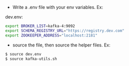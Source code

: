 * Write a .env file with your env variables. Ex:

dev.env:

``` BASH
export BROKER_LIST=kafka-4:9092
export SCHEMA_REGISTRY_URL="https://registry.dev.com"
export ZOOKEEPER_ADDRESS="localhost:2181"

```

* source the file, then source the helper files. Ex:

``` BASH
$ source dev.env
$ source kafka-utils.sh

```
